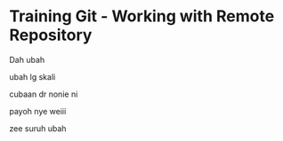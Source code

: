 # Training Git - Working with Remote Repository

Dah ubah

ubah lg skali

cubaan dr nonie ni

payoh nye weiii

zee suruh ubah